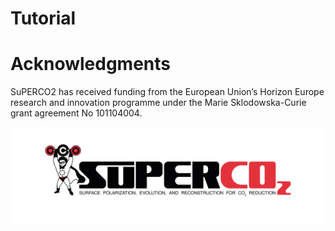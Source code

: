 # Tutorial 

# Acknowledgments
SuPERCO2 has received funding from the European Union’s Horizon Europe research and innovation programme under the Marie Sklodowska-Curie grant agreement No 101104004.

![Footer](images/SUPERCO2_SIDE_WEB.jpg)
